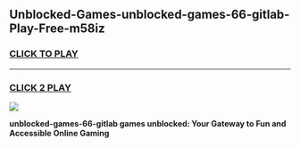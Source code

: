 
## Unblocked-Games-unblocked-games-66-gitlab-Play-Free-m58iz
<h3>
<a href="https://premium76.site?title=unblocked-games-66-gitlab&ref=10A">CLICK TO PLAY</a></h3>
<hr>

<h3>
<a href="https://premium76.site?title=unblocked-games-66-gitlab&ref=10A">CLICK 2 PLAY</a>
  
</h3>

<a href="https://premium76.site?title=unblocked-games-66-gitlab&ref=10A"><img src="https://clearcache.store/games.png"></a>


**unblocked-games-66-gitlab games unblocked: Your Gateway to Fun and Accessible Online Gaming**
